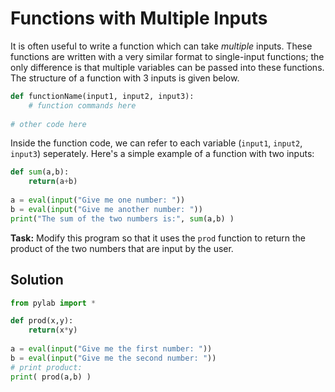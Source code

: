 # Functions with Multiple Inputs

It is often useful to write a function which can take *multiple* inputs. These functions are written with a very similar format to single-input functions; the only difference is that multiple variables can be passed into these functions. The structure of a function with 3 inputs is given below.

```python
def functionName(input1, input2, input3):
    # function commands here
    
# other code here
```

Inside the function code, we can refer to each variable (`input1`, `input2`, `input3`) seperately. Here's a simple example of a function with two inputs:

```python
def sum(a,b):
    return(a+b)
    
a = eval(input("Give me one number: "))
b = eval(input("Give me another number: "))
print("The sum of the two numbers is:", sum(a,b) )
```

**Task:** Modify this program so that it uses the `prod` function to return the product of the two numbers that are input by the user.

## Solution
```python
from pylab import *

def prod(x,y):
    return(x*y)
    
a = eval(input("Give me the first number: "))
b = eval(input("Give me the second number: "))
# print product:
print( prod(a,b) )
```
